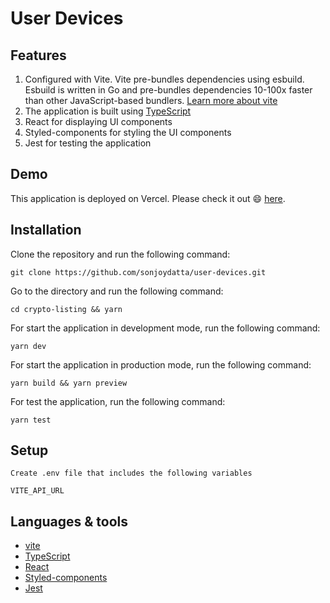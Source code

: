 # User Devices

## Features

1. Configured with Vite. Vite pre-bundles dependencies using esbuild. Esbuild is written in Go and pre-bundles dependencies 10-100x faster than other JavaScript-based bundlers. [Learn more about vite](https://dev.to/karanpratapsingh/vite-is-too-fast-i8g)
2. The application is built using [TypeScript](https://www.typescriptlang.org)
3. React for displaying UI components
4. Styled-components for styling the UI components
5. Jest for testing the application

## Demo

This application is deployed on Vercel. Please check it out 😄 [here](https://user-devices.vercel.app).

## Installation

Clone the repository and run the following command:

```shell
git clone https://github.com/sonjoydatta/user-devices.git
```

Go to the directory and run the following command:

```shell
cd crypto-listing && yarn
```

For start the application in development mode, run the following command:

```shell
yarn dev
```

For start the application in production mode, run the following command:

```shell
yarn build && yarn preview
```

For test the application, run the following command:

```shell
yarn test
```

## Setup

```shell
Create .env file that includes the following variables

VITE_API_URL
```

## Languages & tools

- [vite](https://vitejs.dev)
- [TypeScript](https://www.typescriptlang.org)
- [React](https://reactjs.org)
- [Styled-components](https://www.styled-components.com)
- [Jest](https://jestjs.io)
